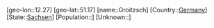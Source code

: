 ﻿---
location: [51.17,12.27]
type: City
tags:
- geo/City


SpocWebEntityId: 30587
isDeleted: false
confidential: public

---
[geo-lon::12.27]
[geo-lat::51.17]
[name::Groitzsch]
[Country::[Germany](geo/Continent/Europe/Germany.md)]
[State::[Sachsen](geo/Continent/Europe/Germany/Sachsen.md)]
[Population::]
[Unknown::]


